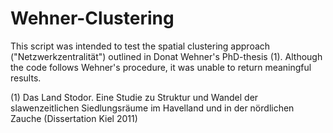 # Wehner-Clustering
This script was intended to test the spatial clustering approach ("Netzwerkzentralität") outlined in Donat Wehner's PhD-thesis (1). Although the code follows Wehner's procedure, it was unable to return meaningful results.

(1)
Das Land Stodor. Eine Studie zu Struktur und Wandel der slawenzeitlichen Siedlungsräume im Havelland und in der nördlichen Zauche (Dissertation Kiel 2011)
